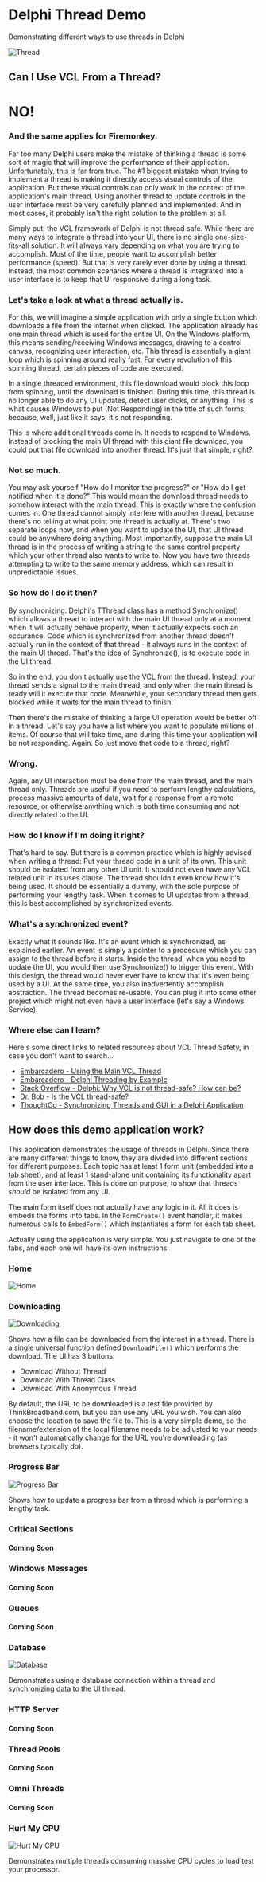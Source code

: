 # Delphi Thread Demo
Demonstrating different ways to use threads in Delphi

![Thread](/ThreadIcon.png "Thread")

## Can I Use VCL From a Thread?

# NO!

### And the same applies for Firemonkey.

Far too many Delphi users make the mistake of thinking a thread is some sort of magic that will improve the performance of their application. Unfortunately, this is far from true. The #1 biggest mistake when trying to implement a thread is making it directly access visual controls of the application. But these visual controls can only work in the context of the application's main thread. Using another thread to update controls in the user interface must be very carefully planned and implemented. And in most cases, it probably isn't the right solution to the problem at all.

Simply put, the VCL framework of Delphi is not thread safe. While there are many ways to integrate a thread into your UI, there is no single one-size-fits-all solution. It will always vary depending on what you are trying to accomplish. Most of the time, people want to accomplish better performance (speed). But that is very rarely ever done by using a thread. Instead, the most common scenarios where a thread is integrated into a user interface is to keep that UI responsive during a long task.

### Let's take a look at what a thread actually is. 

For this, we will imagine a simple application with only a single button which downloads a file from the internet when clicked. The application already has one main thread which is used for the entire UI. On the Windows platform, this means sending/receiving Windows messages, drawing to a control canvas, recognizing user interaction, etc. This thread is essentially a giant loop which is spinning around really fast. For every revolution of this spinning thread, certain pieces of code are executed.

In a single threaded environment, this file download would block this loop from spinning, until the download is finished. During this time, this thread is no longer able to do any UI updates, detect user clicks, or anything. This is what causes Windows to put (Not Responding) in the title of such forms, because, well, just like it says, it's not responding.

This is where additional threads come in. It needs to respond to Windows. Instead of blocking the main UI thread with this giant file download, you could put that file download into another thread. It's just that simple, right?

### Not so much.

You may ask yourself "How do I monitor the progress?" or "How do I get notified when it's done?" This would mean the download thread needs to somehow interact with the main thread. This is exactly where the confusion comes in. One thread cannot simply interfere with another thread, because there's no telling at what point one thread is actually at. There's two separate loops now, and when you want to update the UI, that UI thread could be anywhere doing anything. Most importantly, suppose the main UI thread is in the process of writing a string to the same control property which your other thread also wants to write to. Now you have two threads attempting to write to the same memory address, which can result in unpredictable issues.

### So how do I do it then?

By synchronizing. Delphi's TThread class has a method Synchronize() which allows a thread to interact with the main UI thread only at a moment when it will actually behave properly, when it actually expects such an occurance. Code which is synchronized from another thread doesn't actually run in the context of that thread - it always runs in the context of the main UI thread. That's the idea of Synchronize(), is to execute code in the UI thread.

So in the end, you don't actually use the VCL from the thread. Instead, your thread sends a signal to the main thread, and only when the main thread is ready will it execute that code. Meanwhile, your secondary thread then gets blocked while it waits for the main thread to finish.

Then there's the mistake of thinking a large UI operation would be better off in a thread. Let's say you have a list where you want to populate millions of items. Of course that will take time, and during this time your application will be not responding. Again. So just move that code to a thread, right?

### Wrong.

Again, any UI interaction must be done from the main thread, and the main thread only. Threads are useful if you need to perform lengthy calculations, process massive amounts of data, wait for a response from a remote resource, or otherwise anything which is both time consuming and not directly related to the UI.

### How do I know if I'm doing it right?

That's hard to say. But there is a common practice which is highly advised when writing a thread: Put your thread code in a unit of its own. This unit should be isolated from any other UI unit. It should not even have any VCL related unit in its uses clause. The thread shouldn't even know how it's being used. It should be essentially a dummy, with the sole purpose of performing your lengthy task. When it comes to UI updates from a thread, this is best accomplished by synchronized events.

### What's a synchronized event?

Exactly what it sounds like. It's an event which is synchronized, as explained earlier. An event is simply a pointer to a procedure which you can assign to the thread before it starts. Inside the thread, when you need to update the UI, you would then use Synchronize() to trigger this event. With this design, the thread would never ever have to know that it's even being used by a UI. At the same time, you also inadvertently accomplish abstraction. The thread becomes re-usable. You can plug it into some other project which might not even have a user interface (let's say a Windows Service).

### Where else can I learn?

Here's some direct links to related resources about VCL Thread Safety, in case you don't want to search...

<ul>
                <li><a href="http://docs.embarcadero.com/products/rad_studio/delphiAndcpp2009/HelpUpdate2/EN/html/devwin32/win32_mthreadusemainthread_xml.html">Embarcadero - Using the Main VCL Thread</a></li>
                <li><a href="http://edn.embarcadero.com/article/22411">Embarcadero - Delphi Threading by Example</a></li>
                <li><a href="https://stackoverflow.com/questions/28655758/delphi-why-vcl-is-not-thread-safe-how-can-be">Stack Overflow - Delphi: Why VCL is not thread-safe? How can be?</a></li>
                <li><a href="http://www.drbob42.com/uk-bug/hood-04.htm">Dr. Bob - Is the VCL thread-safe?</a></li>
                <li><a href="https://www.thoughtco.com/synchronizing-threads-and-gui-delphi-application-1058159">ThoughtCo - Synchronizing Threads and GUI in a Delphi Application</a></li>
            </ul>

## How does this demo application work?


This application demonstrates the usage of threads in Delphi. Since there are many different things to know, they are divided into different sections for different purposes. Each topic has at least 1 form unit (embedded into a tab sheet), and at least 1 stand-alone unit containing its functionality apart from the user interface. This is done on purpose, to show that threads *should* be isolated from any UI.

The main form itself does not actually have any logic in it. All it does is embeds the forms into tabs. In the `FormCreate()` event handler, it makes numerous calls to `EmbedForm()` which instantiates a form for each tab sheet. 

Actually using the application is very simple. You just navigate to one of the tabs, and each one will have its own instructions. 

### Home

![Home](/Screenshots/SS-Home.png "Home")

### Downloading

![Downloading](/Screenshots/SS-Downloading.png "Downloading")

Shows how a file can be downloaded from the internet in a thread. There is a single universal function defined `DownloadFile()` which performs the download. The UI has 3 buttons:

  - Download Without Thread
  - Download With Thread Class
  - Download With Anonymous Thread

By default, the URL to be downloaded is a test file provided by ThinkBroadband.com, but you can use any URL you wish. You can also choose the location to save the file to. This is a very simple demo, so the filename/extension of the local filename needs to be adjusted to your needs - it won't automatically change for the URL you're downloading (as browsers typically do). 

### Progress Bar

![Progress Bar](/Screenshots/SS-ProgressBar.png "Progress Bar")

Shows how to update a progress bar from a thread which is performing a lengthy task.

### Critical Sections

#### Coming Soon

### Windows Messages

#### Coming Soon

### Queues

#### Coming Soon

### Database

![Database](/Screenshots/SS-Database.png "Database")

Demonstrates using a database connection within a thread and synchronizing data to the UI thread.

### HTTP Server

#### Coming Soon

### Thread Pools

#### Coming Soon

### Omni Threads

#### Coming Soon

### Hurt My CPU

![Hurt My CPU](/Screenshots/SS-HurtMyCpu.png "Hurt My CPU")

Demonstrates multiple threads consuming massive CPU cycles to load test your processor. 







